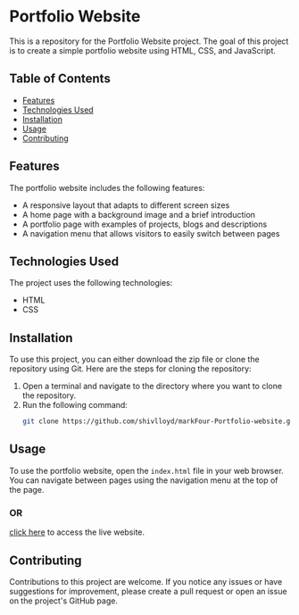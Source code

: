 # Portfolio Website

This is a repository for the Portfolio Website project. The goal of this project is to create a simple portfolio website using HTML, CSS, and JavaScript.

## Table of Contents

- [Features](#features)
- [Technologies Used](#technologies-used)
- [Installation](#installation)
- [Usage](#usage)
- [Contributing](#contributing)

## Features

The portfolio website includes the following features:

- A responsive layout that adapts to different screen sizes
- A home page with a background image and a brief introduction
- A portfolio page with examples of projects, blogs and descriptions
- A navigation menu that allows visitors to easily switch between pages

## Technologies Used

The project uses the following technologies:

- HTML
- CSS

## Installation

To use this project, you can either download the zip file or clone the repository using Git. Here are the steps for cloning the repository:

1. Open a terminal and navigate to the directory where you want to clone the repository.
2. Run the following command:
    ```bash
    git clone https://github.com/shivlloyd/markFour-Portfolio-website.git
    ```
## Usage

To use the portfolio website, open the `index.html` file in your web browser. You can navigate between pages using the navigation menu at the top of the page.

### OR

[click here](https://shivam-kumar-site.netlify.app/) to access the live website.

## Contributing

Contributions to this project are welcome. If you notice any issues or have suggestions for improvement, please create a pull request or open an issue on the project's GitHub page.
